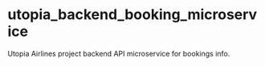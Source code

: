 # utopia_backend_booking_microservice
Utopia Airlines project backend API microservice for bookings info.
